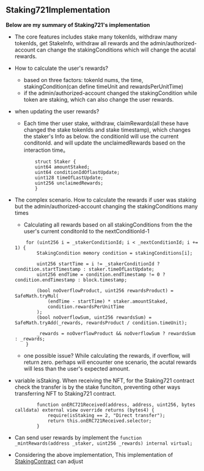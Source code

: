 ## Staking721Implementation

**Below are my summary of Staking721's implementation**

*  The core features includes stake many tokenIds, withdraw many tokenIds, get StakeInfo, withdraw all rewards and the  admin/authorized-account can change the stakingConditions which will change the acutal rewards.

* How to calculate the user's rewards?
    * based on three factors: tokenId nums, the time, stakingCondition(can define timeUnit and rewardsPerUnitTime)
    * if the admin/authorized-account changed the stakingCondition while token are staking, which can also change the user rewards.


*  when updating the user rewards?
    * Each time ther user stake, withdraw, claimRewards(all these have changed the stake tokenIds and stake timestamp), which changes the staker's Info as below. the conditionId will use the current conditonId. and will update the  unclaimedRewards based on the interaction time。 
        ```
            struct Staker {
            uint64 amountStaked;
            uint64 conditionIdOflastUpdate;
            uint128 timeOfLastUpdate;
            uint256 unclaimedRewards;
            }
        ```
* The complex scenario. How to calculate the rewards if user was staking but the admin/authorized-account changing the stakingConditions many times
    * Calculating all rewards based on all stakingConditions from the the user's current conditonId to the nextConditionId-1
    ```
        for (uint256 i = _stakerConditionId; i < _nextConditionId; i += 1) {
            StakingCondition memory condition = stakingConditions[i];

            uint256 startTime = i != _stakerConditionId ? condition.startTimestamp : staker.timeOfLastUpdate;
            uint256 endTime = condition.endTimestamp != 0 ? condition.endTimestamp : block.timestamp;

            (bool noOverflowProduct, uint256 rewardsProduct) = SafeMath.tryMul(
                (endTime - startTime) * staker.amountStaked,
                condition.rewardsPerUnitTime
            );
            (bool noOverflowSum, uint256 rewardsSum) = SafeMath.tryAdd(_rewards, rewardsProduct / condition.timeUnit);

            _rewards = noOverflowProduct && noOverflowSum ? rewardsSum : _rewards;
        }
    
    ```
    * one possible issue? While calculating the rewards, if overflow, will return zero. perhaps will encounter one scenario, the acutal rewards will less than the user's expected amount.

* variable isStaking.  When receiving the NFT, for the Staking721 contract check the transfer is by the stake funciton, preventing other ways transferring NFT to Staking721 contract.
    ```
            function onERC721Received(address, address, uint256, bytes calldata) external view override returns (bytes4) {
                require(isStaking == 2, "Direct transfer");
                return this.onERC721Received.selector;
            }
    ```

* Can send user rewards by implement the  `function _mintRewards(address _staker, uint256 _rewards) internal virtual;`


* Considering the  above implementation, This implementation of  [StakingContract](https://github.com/sodexx7/Week2_NFT_Staking_Security/blob/main/src/SmartContractTrio/StakingContract.sol) can adjust

